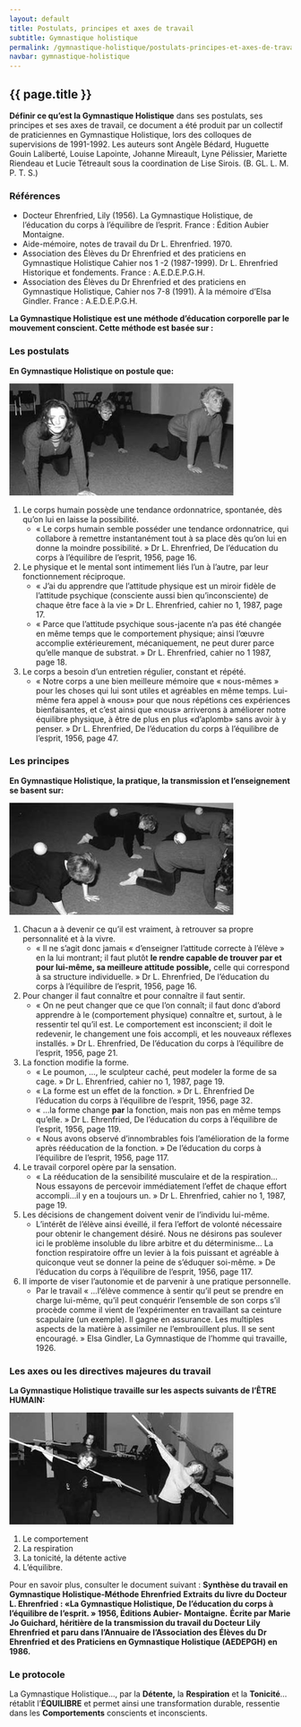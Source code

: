 ```yaml
---
layout: default
title: Postulats, principes et axes de travail
subtitle: Gymnastique holistique
permalink: /gymnastique-holistique/postulats-principes-et-axes-de-travail/
navbar: gymnastique-holistique
---
```


## {{ page.title }}

**Définir ce qu’est la Gymnastique Holistique** dans ses postulats, ses principes et ses axes de travail, ce document a été produit par un collectif de praticiennes en Gymnastique Holistique, lors des colloques de supervisions de 1991-1992. Les auteurs sont Angèle Bédard, Huguette Gouin Laliberté, Louise Lapointe, Johanne Mireault, Lyne Pélissier, Mariette Riendeau et Lucie Tétreault sous la coordination de Lise Sirois. (B. GL. L. M. P. T. S.)

### Références

* Docteur Ehrenfried, Lily (1956). La Gymnastique Holistique, de l’éducation du corps à l’équilibre de l’esprit. France : Édition Aubier Montaigne.
* Aide-mémoire, notes de travail du Dr L. Ehrenfried. 1970.
* Association des Élèves du Dr Ehrenfried et des praticiens en Gymnastique Holistique Cahier nos 1 -2 (1987-1999). Dr L. Ehrenfried Historique et fondements. France : A.E.D.E.P.G.H.
* Association des Élèves du Dr Ehrenfried et des praticiens en Gymnastique Holistique, Cahier nos 7-8 (1991). À la mémoire d’Elsa Gindler. France : A.E.D.E.P.G.H.

**La Gymnastique Holistique est une méthode d’éducation corporelle par le mouvement conscient. Cette méthode est basée sur :**

### Les postulats

**En Gymnastique Holistique on postule que:**

<img src="/assets/images/gymhol9.jpg" alt="" class="float-none float-md-right ml-md-3">

1. Le corps humain possède une tendance ordonnatrice, spontanée, dès qu’on lui en laisse la possibilité.
    * « Le corps humain semble posséder une tendance ordonnatrice, qui collabore à remettre instantanément tout à sa place dès qu’on lui en donne la moindre possibilité. » Dr L. Ehrenfried, De l’éducation du corps à l’équilibre de l’esprit, 1956, page 16.
2. Le physique et le mental sont intimement liés l’un à l’autre, par leur fonctionnement réciproque.
    * « J’ai du apprendre que l’attitude physique est un miroir fidèle de l’attitude psychique (consciente aussi bien qu’inconsciente) de chaque être face à la vie » Dr L. Ehrenfried, cahier no 1, 1987, page 17.
    * « Parce que l’attitude psychique sous-jacente n’a pas été changée en même temps que le comportement physique; ainsi l’œuvre accomplie extérieurement, mécaniquement, ne peut durer parce qu’elle manque de substrat. » Dr L. Ehrenfried, cahier no 1 1987, page 18.
3. Le corps a besoin d’un entretien régulier, constant et répété.
    * « Notre corps a une bien meilleure mémoire que « nous-mêmes » pour les choses qui lui sont utiles et agréables en même temps. Lui-même fera appel à «nous» pour que nous répétions ces expériences bienfaisantes, et c’est ainsi que «nous» arriverons à améliorer notre équilibre physique, à être de plus en plus «d’aplomb» sans avoir à y penser. » Dr L. Ehrenfried, De l’éducation du corps à l’équilibre de l’esprit, 1956, page 47.

### Les principes

**En Gymnastique Holistique, la pratique, la transmission et l’enseignement se basent sur:**

<img src="/assets/images/gymhol10.jpg" alt="" class="float-none float-md-right ml-md-3">

1. Chacun a à devenir ce qu’il est vraiment, à retrouver sa propre personnalité et à la vivre.
    * « Il ne s’agit donc jamais « d’enseigner l’attitude correcte à l’élève » en la lui montrant; il faut plutôt **le rendre capable de trouver par et pour lui-même, sa meilleure attitude** **possible,** celle qui correspond à sa structure individuelle. » Dr L. Ehrenfried, De l’éducation du corps à l’équilibre de l’esprit, 1956, page 16.
2. Pour changer il faut connaître et pour connaître il faut sentir.
    * « On ne peut changer que ce que l’on connaît; il faut donc d’abord apprendre à le (comportement physique) connaître et, surtout, à le ressentir tel qu’il est. Le comportement est inconscient; il doit le redevenir, le changement une fois accompli, et les nouveaux réflexes installés. » Dr L. Ehrenfried, De l’éducation du corps à l’équilibre de l’esprit, 1956, page 21.
3. La fonction modifie la forme.
    * « Le poumon, …, le sculpteur caché, peut modeler la forme de sa cage. » Dr L. Ehrenfried, cahier no 1, 1987, page 19.
    * « La forme est un effet de la fonction. » Dr L. Ehrenfried De l’éducation du corps à l’équilibre de l’esprit, 1956, page 32.
    * « …la forme change **par** la fonction, mais non pas en même temps qu’elle. » Dr L. Ehrenfried, De l’éducation du corps à l’équilibre de l’esprit, 1956, page 119.
    * « Nous avons observé d’innombrables fois l’amélioration de la forme après rééducation de la fonction. » De l’éducation du corps à l’équilibre de l’esprit, 1956, page 117.
4. Le travail corporel opère par la sensation.
    * « La rééducation de la sensibilité musculaire et de la respiration…Nous essayons de percevoir immédiatement l’effet de chaque effort accompli…il y en a toujours un. » Dr L. Ehrenfried, cahier no 1, 1987, page 19.
5. Les décisions de changement doivent venir de l’individu lui-même.
    * L’intérêt de l’élève ainsi éveillé, il fera l’effort de volonté nécessaire pour obtenir le changement désiré. Nous ne désirons pas soulever ici le problème insoluble du libre arbitre et du déterminisme… La fonction respiratoire offre un levier à la fois puissant et agréable à quiconque veut se donner la peine de s’éduquer soi-même. » De l’éducation du corps à l’équilibre de l’esprit, 1956, page 117.
6. Il importe de viser l’autonomie et de parvenir à une pratique personnelle.
    * Par le travail « …l’élève commence à sentir qu’il peut se prendre en charge lui-même, qu’il peut conquérir l’ensemble de son corps s’il procède comme il vient de l’expérimenter en travaillant sa ceinture scapulaire (un exemple). Il gagne en assurance. Les multiples aspects de la matière à assimiler ne l’embrouillent plus. Il se sent encouragé. » Elsa Gindler, La Gymnastique de l’homme qui travaille, 1926.

### Les axes ou les directives majeures du travail

**La Gymnastique Holistique travaille sur les aspects suivants de l’ÊTRE HUMAIN:**

<img src="/assets/images/gymhol12.jpg" alt="" class="float-none float-md-right ml-md-3">

1. Le comportement
2. La respiration
3. La tonicité, la détente active
4. L’équilibre.

Pour en savoir plus, consulter le document suivant : **Synthèse du travail en Gymnastique Holistique-Méthode Ehrenfried** **Extraits du livre du Docteur L. Ehrenfried : «La Gymnastique Holistique, De l’éducation du corps à l’équilibre de l’esprit. » 1956, Éditions Aubier- Montaigne.** **Écrite par Marie Jo Guichard, héritière de la transmission du travail du Docteur Lily Ehrenfried et paru dans l’Annuaire de l’Association des Élèves du Dr Ehrenfried et des Praticiens en Gymnastique Holistique (AEDEPGH) en 1986.**

### Le protocole

La Gymnastique Holistique…, par la **Détente,** la **Respiration** et la **Tonicité**…rétablit l’**ÉQUILIBRE** et permet ainsi une transformation durable, ressentie dans les **Comportements** conscients et inconscients.